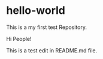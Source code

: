 # hello-world
This is a my first test Repository.

Hi People!

This is a test edit in README.md file.
